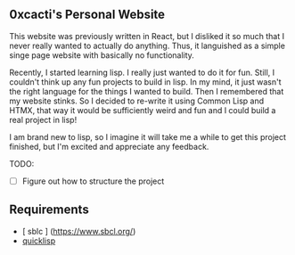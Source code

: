 ## 0xcacti's Personal Website 

This website was previously written in React, but 
I disliked it so much that I never really wanted to 
actually do anything.  Thus, it languished as a 
simple singe page website with basically no functionality.

Recently, I started learning lisp.  I really just wanted to 
do it for fun.  Still, I couldn't think up any fun projects to build in 
lisp.  In my mind, it just wasn't the right language for the 
things I wanted to build.  Then I remembered that my website stinks. 
So I decided to re-write it using Common Lisp and HTMX, that way it 
would be sufficiently weird and fun and I could build a real project in 
lisp! 

I am brand new to lisp, so I imagine it will take me a while to get
this project finished, but I'm excited and appreciate any feedback.

TODO: 
- [ ] Figure out how to structure the project

## Requirements 

- [ sblc ] (https://www.sbcl.org/)
- [ quicklisp ](https://www.quicklisp.org/beta/)

